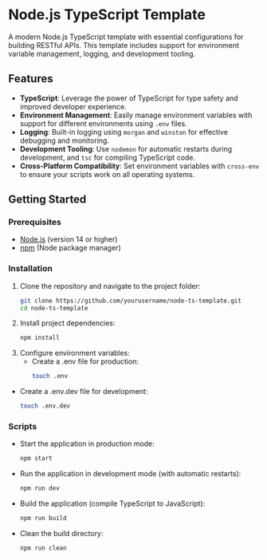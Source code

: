 # Node.js TypeScript Template

A modern Node.js TypeScript template with essential configurations for building RESTful APIs. This template includes support for environment variable management, logging, and development tooling.

## Features

- **TypeScript**: Leverage the power of TypeScript for type safety and improved developer experience.
- **Environment Management**: Easily manage environment variables with support for different environments using `.env` files.
- **Logging**: Built-in logging using `morgan` and `winston` for effective debugging and monitoring.
- **Development Tooling**: Use `nodemon` for automatic restarts during development, and `tsc` for compiling TypeScript code.
- **Cross-Platform Compatibility**: Set environment variables with `cross-env` to ensure your scripts work on all operating systems.

## Getting Started

### Prerequisites

- [Node.js](https://nodejs.org/) (version 14 or higher)
- [npm](https://www.npmjs.com/) (Node package manager)

### Installation

1. Clone the repository and navigate to the project folder:
   ```bash
   git clone https://github.com/yourusername/node-ts-template.git
   cd node-ts-template

2. Install project dependencies:
    ```bash
   npm install

3. Configure environment variables:
   - Create a .env file for production:
      ```bash
     touch .env

  - Create a .env.dev file for development:
      ```bash
     touch .env.dev

### Scripts

- Start the application in production mode:
   ```bash
  npm start

- Run the application in development mode (with automatic restarts):
   ```bash
  npm run dev

- Build the application (compile TypeScript to JavaScript):
   ```bash
  npm run build

- Clean the build directory:
   ```bash
  npm run clean
      


      

